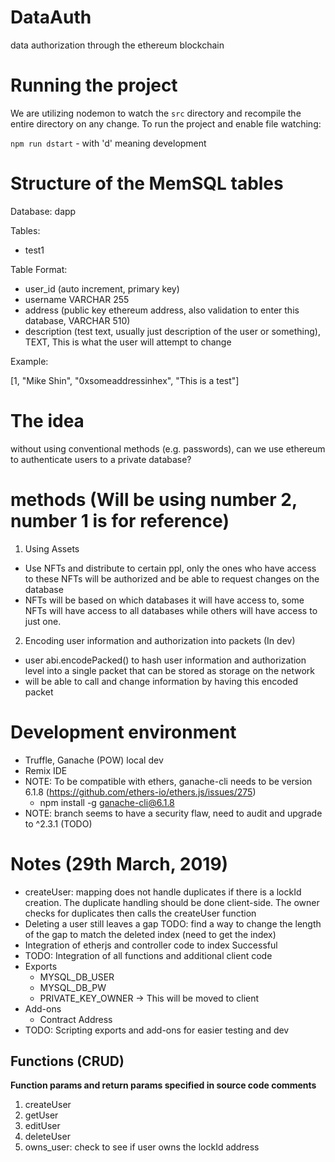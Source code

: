 # DataAuth
data authorization through the ethereum blockchain

# Running the project

We are utilizing nodemon to watch the `src` directory and recompile the entire
directory on any change. To run the project and enable file watching:

`npm run dstart` - with 'd' meaning development

# Structure of the MemSQL tables

Database: dapp

Tables:
- test1

Table Format:
- user_id (auto increment, primary key)
- username VARCHAR 255
- address (public key ethereum address, also validation to enter this database, VARCHAR 510)
- description (test text, usually just description of the user or something), TEXT, This is what the user will attempt to change

Example:

[1, "Mike Shin", "0xsomeaddressinhex", "This is a test"]

# The idea

without using conventional methods (e.g. passwords), can we use ethereum to authenticate users to a private database?

# methods (Will be using number 2, number 1 is for reference)

1. Using Assets

- Use NFTs and distribute to certain ppl, only the ones who have access to these NFTs will be authorized and be able to request changes on the database
- NFTs will be based on which databases it will have access to, some NFTs will have access to all databases while others will have access to just one.

2. Encoding user information and authorization into packets (In dev)

- user abi.encodePacked() to hash user information and authorization level into a single packet that can be stored as storage on the network
- will be able to call and change information by having this encoded packet

# Development environment
- Truffle, Ganache (POW) local dev
- Remix IDE
- NOTE: To be compatible with ethers, ganache-cli needs to be version 6.1.8 (https://github.com/ethers-io/ethers.js/issues/275)
  - npm install -g ganache-cli@6.1.8
- NOTE: branch seems to have a security flaw, need to audit and upgrade to ^2.3.1 (TODO)


# Notes (29th March, 2019)

- createUser: mapping does not handle duplicates if there is a lockId creation. The duplicate handling should be done client-side. The owner checks for duplicates then calls the createUser function
- Deleting a user still leaves a gap TODO: find a way to change the length of the gap to match the deleted index (need to get the index)
- Integration of etherjs and controller code to index Successful
- TODO: Integration of all functions and additional client code
- Exports
  - MYSQL_DB_USER
  - MYSQL_DB_PW
  - PRIVATE_KEY_OWNER -> This will be moved to client
- Add-ons
  - Contract Address
- TODO: Scripting exports and add-ons for easier testing and dev

## Functions (CRUD)

**Function params and return params specified in source code comments**
1. createUser
2. getUser
3. editUser
4. deleteUser
5. owns_user: check to see if user owns the lockId address
